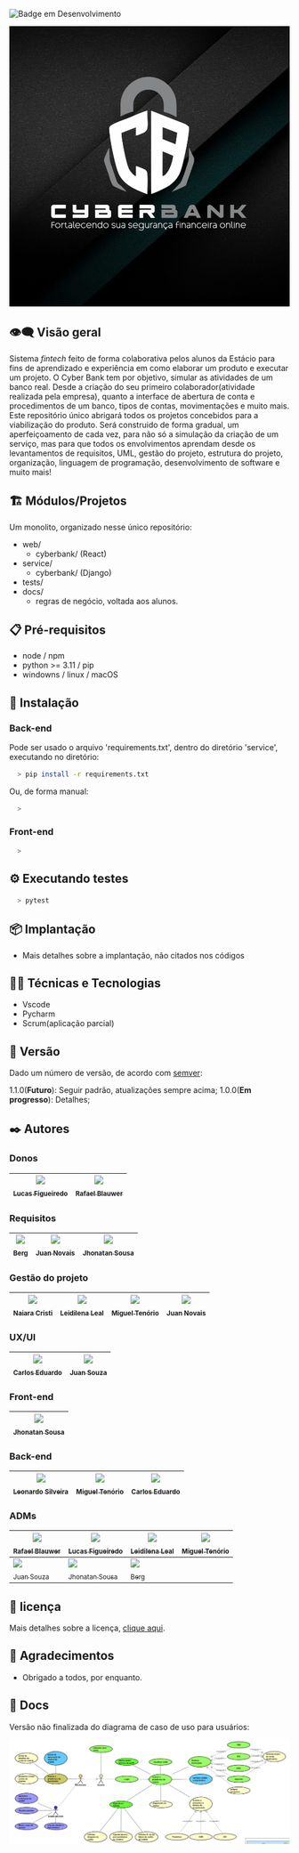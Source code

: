 ﻿![Badge em Desenvolvimento](http://img.shields.io/static/v1?label=STATUS&message=EM%20DESENVOLVIMENTO&color=GREEN&style=for-the-badge)

![Cyber-bank](https://github.com/estacio-alunos/cyber-bank/blob/main/service/static/setup/img/logo-cyber-bank.jpeg)

## 👁️‍🗨️ Visão geral

Sistema _fintech_ feito de forma colaborativa pelos alunos da Estácio para fins de aprendizado e experiência em como elaborar um produto e executar um projeto.
O Cyber Bank tem por objetivo, simular as atividades de um banco real. Desde a criação do seu primeiro colaborador(atividade realizada pela empresa), quanto a interface de abertura de conta e procedimentos de um banco, tipos de contas, movimentações e muito mais.
Este repositório único abrigará todos os projetos concebidos para a viabilização do produto. Será construido de forma gradual, um aperfeiçoamento de cada vez, para não só a simulação da criação de um serviço, mas para que todos os envolvimentos aprendam desde os levantamentos de requisitos, UML, gestão do projeto, estrutura do projeto, organização, linguagem de programação, desenvolvimento de software e muito mais!

## 🏗️ Módulos/Projetos

Um monolito, organizado nesse único repositório:

* web/
  * cyberbank/ (React)
* service/
  * cyberbank/ (Django)
* tests/
* docs/
  * regras de negócio, voltada aos alunos.

## 📋 Pré-requisitos

- node / npm
- python >= 3.11 / pip
- windowns / linux / macOS

## 🔧 Instalação

### Back-end

Pode ser usado o arquivo 'requirements.txt', dentro do diretório 'service', executando no diretório:

```bash
  > pip install -r requirements.txt
```

Ou, de forma manual:

```bash
  >
```

### Front-end

```bash
  >
```

## ⚙️ Executando testes

```bash
  > pytest
```

## 📦 Implantação

- Mais detalhes sobre a implantação, não citados nos códigos

## 👨‍💻 Técnicas e Tecnologias

- Vscode
- Pycharm
- Scrum(aplicação parcial)

## 📌 Versão

Dado um número de versão, de acordo com [semver](https://semver.org/lang/pt-BR/#spec-item-12):

1.1.0(**Futuro**): Seguir padrão, atualizações sempre acima;
1.0.0(**Em progresso**): Detalhes;

## ✒️ Autores

### Donos

| [<img loading="lazy" src="https://avatars.githubusercontent.com/u/123035444?v=4" width=115><br><sub>Lucas Figueiredo</sub>](https://github.com/LucasFigueiredoDEV) | [<img loading="lazy" src="https://avatars.githubusercontent.com/u/107313013?v=4" width=115><br><sub>Rafael Blauwer</sub>](https://github.com/Blauwer) |
| --- | --- |

### Requisitos

| [<img loading="lazy" src="https://avatars.githubusercontent.com/u/26445736?v=4" width=115><br><sub>Berg</sub>](https://github.com/wlidemberg) | [<img loading="lazy" src="https://avatars.githubusercontent.com/u/109621297?v=4" width=115><br><sub>Juan Novais</sub>](https://github.com/jnovais1) | [<img loading="lazy" src="https://avatars.githubusercontent.com/u/126415306?v=4" width=115><br><sub>Jhonatan Sousa</sub>](https://github.com/Jhonatansousa/) |
| --- | --- | --- |

### Gestão do projeto

| [<img loading="lazy" src="https://avatars.githubusercontent.com/u/147644295?v=4" width=115><br><sub>Naiara Cristi</sub>](https://github.com/Naiaracristi) | [<img loading="lazy" src="https://avatars.githubusercontent.com/u/146794611?v=4" width=115><br><sub>Leidilena Leal</sub>](https://github.com/LEIDILENA) | [<img loading="lazy" src="https://avatars.githubusercontent.com/u/69335370?s=400&u=ee449d16c46357fa7f6be1a57dea8e8cb4114e79&v=4" width=115><br><sub>Miguel Tenório</sub>](https://github.com/MiguelHCJS) | [<img loading="lazy" src="https://avatars.githubusercontent.com/u/109621297?v=4" width=115><br><sub>Juan Novais</sub>](https://github.com/jnovais1) |
| --- | --- | --- | --- |

### UX/UI

|[<img loading="lazy" src="https://avatars.githubusercontent.com/u/20567649?v=4" width=115><br><sub>Carlos Eduardo</sub>](https://github.com/dossantoscarlos) | [<img loading="lazy" src="https://avatars.githubusercontent.com/u/15455090?v=4" width=115><br><sub>Juan Souza</sub>](https://github.com/kyobeta/) |
| --- | --- |

### Front-end

|[<img loading="lazy" src="https://avatars.githubusercontent.com/u/126415306?v=4" width=115><br><sub>Jhonatan Sousa</sub>](https://github.com/Jhonatansousa/) |
| --- |

### Back-end

| [<img loading="lazy" src="https://avatars.githubusercontent.com/u/556695?v=4" width=115><br><sub>Leonardo Silveira</sub>](https://github.com/sombriks) | [<img loading="lazy" src="https://avatars.githubusercontent.com/u/69335370?s=400&u=ee449d16c46357fa7f6be1a57dea8e8cb4114e79&v=4" width=115><br><sub>Miguel Tenório</sub>](https://github.com/MiguelHCJS) | [<img loading="lazy" src="https://avatars.githubusercontent.com/u/20567649?v=4" width=115><br><sub>Carlos Eduardo</sub>](https://github.com/dossantoscarlos) |
|---|---|---|

### ADMs

| [<img loading="lazy" src="https://avatars.githubusercontent.com/u/107313013?v=4" width="115"><br><sub>Rafael Blauwer</sub>](https://github.com/Blauwer) | [<img loading="lazy" src="https://avatars.githubusercontent.com/u/123035444?v=4" width="115"><br><sub>Lucas Figueiredo</sub>](https://github.com/LucasFigueiredoDEV) | [<img loading="lazy" src="https://avatars.githubusercontent.com/u/146794611?v=4" width="115"><br><sub>Leidilena Leal</sub>](https://github.com/LEIDILENA) | [<img loading="lazy" src="https://avatars.githubusercontent.com/u/69335370?s=400&u=ee449d16c46357fa7f6be1a57dea8e8cb4114e79&v=4" width="115"><br><sub>Miguel Tenório</sub>](https://github.com/MiguelHCJS) |
|---|---|---|---|
| [<img loading="lazy" src="https://avatars.githubusercontent.com/u/15455090?v=4" width="115"><br><sub>Juan Souza</sub>](https://github.com/kyobeta/) | [<img loading="lazy" src="https://avatars.githubusercontent.com/u/126415306?v=4" width="115"><br><sub>Jhonatan Sousa</sub>](https://github.com/Jhonatansousa/) | [<img loading="lazy" src="https://avatars.githubusercontent.com/u/26445736?v=4" width="115"><br><sub>Berg</sub>](https://github.com/wlidemberg) |

## 📄 licença

Mais detalhes sobre a licença, [clique aqui](https://github.com/estacio-alunos/cyber-bank/blob/main/LICENSE).

## 🎁 Agradecimentos

- Obrigado a todos, por enquanto.

## 📂 Docs

Versão não finalizada do diagrama de caso de uso para usuários:

![0.0.1-useCase.png](docs/0.0.1-useCase.png)
